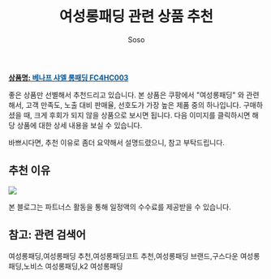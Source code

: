 ﻿---
layout: post
title:  "여성롱패딩 관련 상품 추천"
author: Soso
categories: [ 디저털/가전 ]
tags: [여성롱패딩,여성롱패딩 추천,여성롱패딩코트 추천,여성롱패딩 브랜드,구스다운 여성롱패딩,노비스 여성롱패딩,k2 여성롱패딩]
image: https://ads-partners.coupang.com/image1/mk1wgmgL6pWEA5zfmqKvmQvZ8FbUaVjqBZOefsVJG-UxkLhSnQfI1v6ozht4CFZFe6wX48R1XP6yFBZ-ocTj1zQiL5C-xbwGh1UJa7HKd2kYUA63_gu7ICJiZlV1KGGRC2umRM2UJP6FCntuYQc0WvpSFkbz4aECcE6IpXtLEMym9kKJ28K_zrBDnSKRW2PibwNvZNwy7yuHH1EFtCeP3w7D3bDI652jOIWTgCsJCXuyFhaRD8k6cvc-Q6Ex97zfzBL9wjkuqi9GFaCuB46-NisHD6tY0Lzn7XTEE7ylZqMi 
description: "쿠팡에서 여성롱패딩 관련 상품으로 가장 고객 선호도가 높은 제품 중 하나입니다."
---

<a href="https://link.coupang.com/re/AFFSDP?lptag=AF5673682&pageKey=6172954673&itemId=12062147777&vendorItemId=79334254537&traceid=V0-153-bc167555f4a40ed8&requestid=20231116175220579315319492&token=31850C%7CMIXED"><b>상품명: <font color='#01579B'>베나프 샤엘 롱패딩 FC4HC003</font></b></a>

좋은 상품만 선별해서 추천드리고 있습니다.
본 상품은 쿠팡에서 "여성롱패딩" 와 관련해서, 고객 만족도, 노출 대비 판매율, 선호도가 가장 높은 제품 중의 하나입니다.
구매하셨을 때, 크게 후회가 되지 않을 상품으로 보시면 됩니다. 
다음 이미지를 클릭하시면 해당 상품에 대한 상세 내용을 보실 수 있습니다.

바쁘시다면, 추천 이유로 좀더 요약해서 설명드렸으니, 참고 부탁드립니다.

## 추천 이유 

<a href="https://link.coupang.com/re/AFFSDP?lptag=AF5673682&pageKey=6172954673&itemId=12062147777&vendorItemId=79334254537&traceid=V0-153-bc167555f4a40ed8&requestid=20231116175220579315319492&token=31850C%7CMIXED"><img src="http://image1.coupangcdn.com/image/vendor_inventory/1596/bb128c949c5d8a0e077bb20dd5e10428780cfd026b6a546f11bd1bcc2f26.jpg"></a> 

본 블로그는 파트너스 활동을 통해 일정액의 수수료를 제공받을 수 있습니다.

## 참고: 관련 검색어    
여성롱패딩,여성롱패딩 추천,여성롱패딩코트 추천,여성롱패딩 브랜드,구스다운 여성롱패딩,노비스 여성롱패딩,k2 여성롱패딩